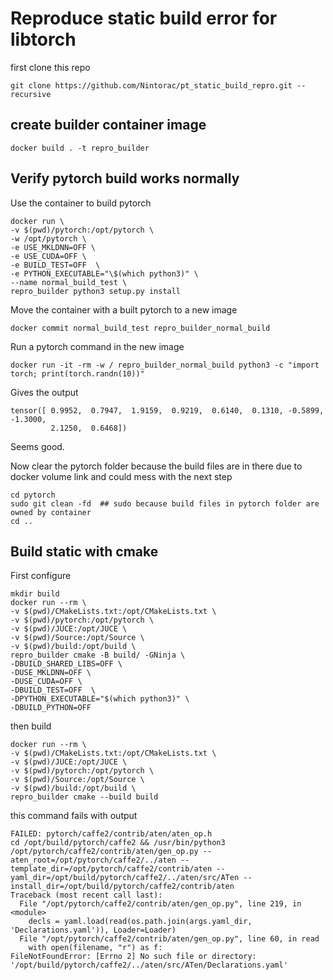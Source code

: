 # Reproduce static build error for libtorch

first clone this repo

```
git clone https://github.com/Nintorac/pt_static_build_repro.git --recursive
```

## create builder container image


```
docker build . -t repro_builder
```

## Verify pytorch build works normally

Use the container to build pytorch
```
docker run \
-v $(pwd)/pytorch:/opt/pytorch \
-w /opt/pytorch \
-e USE_MKLDNN=OFF \
-e USE_CUDA=OFF \
-e BUILD_TEST=OFF  \
-e PYTHON_EXECUTABLE="\$(which python3)" \
--name normal_build_test \
repro_builder python3 setup.py install
```

Move the container with a built pytorch to a new image
```
docker commit normal_build_test repro_builder_normal_build
```
Run a pytorch command in the new image
```
docker run -it -rm -w / repro_builder_normal_build python3 -c "import torch; print(torch.randn(10))"
```
Gives the output
```
tensor([ 0.9952,  0.7947,  1.9159,  0.9219,  0.6140,  0.1310, -0.5899, -1.3000,
         2.1250,  0.6468])
```

Seems good.


Now clear the pytorch folder because the build files are in there due to docker volume link and could mess with the next step

```
cd pytorch
sudo git clean -fd  ## sudo because build files in pytorch folder are owned by container
cd ..
```


## Build static with cmake

First configure
```
mkdir build
docker run --rm \
-v $(pwd)/CMakeLists.txt:/opt/CMakeLists.txt \
-v $(pwd)/pytorch:/opt/pytorch \
-v $(pwd)/JUCE:/opt/JUCE \
-v $(pwd)/Source:/opt/Source \
-v $(pwd)/build:/opt/build \
repro_builder cmake -B build/ -GNinja \
-DBUILD_SHARED_LIBS=OFF \
-DUSE_MKLDNN=OFF \
-DUSE_CUDA=OFF \
-DBUILD_TEST=OFF  \
-DPYTHON_EXECUTABLE="$(which python3)" \
-DBUILD_PYTHON=OFF
```

then build
```
docker run --rm \
-v $(pwd)/CMakeLists.txt:/opt/CMakeLists.txt \
-v $(pwd)/JUCE:/opt/JUCE \
-v $(pwd)/pytorch:/opt/pytorch \
-v $(pwd)/Source:/opt/Source \
-v $(pwd)/build:/opt/build \
repro_builder cmake --build build
```

this command fails with output
```
FAILED: pytorch/caffe2/contrib/aten/aten_op.h 
cd /opt/build/pytorch/caffe2 && /usr/bin/python3 /opt/pytorch/caffe2/contrib/aten/gen_op.py --aten_root=/opt/pytorch/caffe2/../aten --template_dir=/opt/pytorch/caffe2/contrib/aten --yaml_dir=/opt/build/pytorch/caffe2/../aten/src/ATen --install_dir=/opt/build/pytorch/caffe2/contrib/aten
Traceback (most recent call last):
  File "/opt/pytorch/caffe2/contrib/aten/gen_op.py", line 219, in <module>
    decls = yaml.load(read(os.path.join(args.yaml_dir, 'Declarations.yaml')), Loader=Loader)
  File "/opt/pytorch/caffe2/contrib/aten/gen_op.py", line 60, in read
    with open(filename, "r") as f:
FileNotFoundError: [Errno 2] No such file or directory: '/opt/build/pytorch/caffe2/../aten/src/ATen/Declarations.yaml'
```